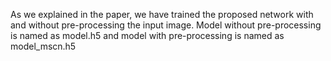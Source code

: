As we explained in the paper, we have trained the proposed network with and without pre-processing the input image.
Model without pre-processing is named as model.h5 and model with pre-processing is named as model_mscn.h5
